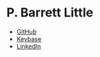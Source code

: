 # P. Barrett Little

* [GitHub](https://github.com/pblittle)
* [Keybase](https://keybase.io/pblittle)
* [LinkedIn](https://linkedin.com/in/barrett-little/)

